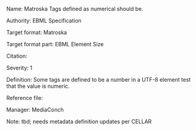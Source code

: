 Name: Matroska Tags defined as numerical should be.

Authority: EBML Specification

Target format: Matroska

Target format part: EBML Element Size

Citation: 

Severity: 1

Definition: Some tags are defined to be a number in a UTF-8 element test that the value is numeric.

Reference file: 

Manager: MediaConch

Note: tbd; needs metadata definition updates per CELLAR

